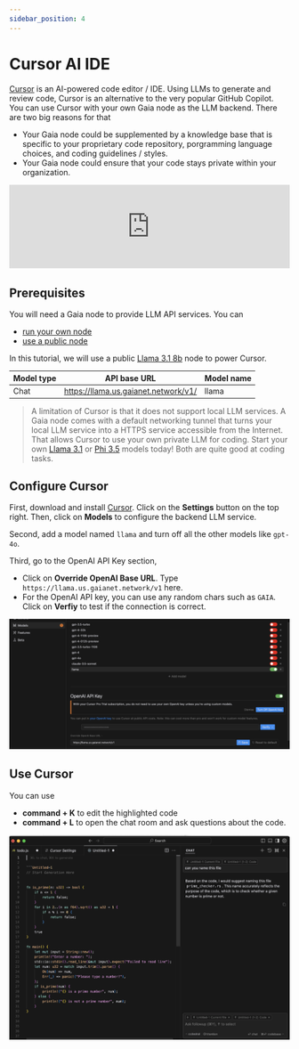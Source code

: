 ```yaml
---
sidebar_position: 4
---
```


# Cursor AI IDE

[Cursor](https://www.cursor.com/) is an AI-powered code editor / IDE. Using LLMs to generate and review code, Cursor is an alternative to the very popular GitHub Copilot. 
You can use Cursor with your own Gaia node as the LLM backend. There are two big reasons for that

* Your Gaia node could be supplemented by a knowledge base that is specific to your proprietary code repository, porgramming language choices, and coding guidelines / styles.
* Your Gaia node could ensure that your code stays private within your organization.

<iframe width="100%" style={{"aspect-ratio": "16 / 9"}} src="https://www.youtube.com/embed/Hf9zfjflP_0" title="Build a Rust app from scratch using local AI and Cursor" frameborder="0" allow="accelerometer; autoplay; clipboard-write; encrypted-media; gyroscope; picture-in-picture; web-share" referrerpolicy="strict-origin-when-cross-origin" allowfullscreen></iframe>

## Prerequisites

You will need a Gaia node to provide LLM API services. You can

* [run your own node](../../node-guide/quick-start.md)
* [use a public node](../nodes.md)

In this tutorial, we will use a public [Llama 3.1 8b](https://github.com/GaiaNet-AI/node-configs/tree/main/llama-3.1-8b-instruct) node to power Cursor.

| Model type | API base URL | Model name |
|-----|--------|-----|
| Chat | https://llama.us.gaianet.network/v1/ | llama |

> A limitation of Cursor is that it does not support local LLM services. A Gaia node comes with a default networking tunnel that turns your local LLM service into a HTTPS service accessible from the Internet. That allows Cursor to use your own private LLM for coding. Start your own [Llama 3.1](https://github.com/GaiaNet-AI/node-configs/tree/main/llama-3.1-8b-instruct) or [Phi 3.5](https://github.com/GaiaNet-AI/node-configs/tree/main/phi-3.5-mini-instruct) models today! Both are quite good at coding tasks.

## Configure Cursor

First, download and install [Cursor](https://www.cursor.com/). Click on the **Settings** button on the top right. Then, click on **Models** to configure the backend LLM service.

Second, add a model named `llama` and turn off all the other models like `gpt-4o`.

Third, go to the OpenAI API Key section,

* Click on **Override OpenAI Base URL**. Type `https://llama.us.gaianet.network/v1` here.
* For the OpenAI API key, you can use any random chars such as `GAIA`. Click on **Verfiy** to test if the connection is correct.

![](cursor-01.png)

## Use Cursor

You can use 

* **command + K** to edit the highlighted code
* **command + L** to open the chat room and ask questions about the code.
  
![](cursor-02.png)
